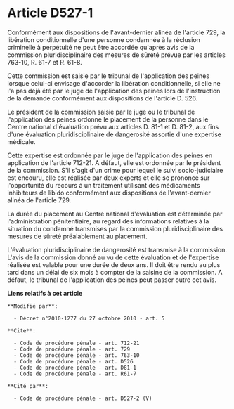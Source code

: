 # Article D527-1

Conformément aux dispositions de l'avant-dernier alinéa de l'article 729, la libération conditionnelle d'une personne
condamnée à la réclusion criminelle à perpétuité ne peut être accordée qu'après avis de la commission pluridisciplinaire des
mesures de sûreté prévue par les articles 763-10, R. 61-7 et R. 61-8.

Cette commission est saisie par le tribunal de l'application des peines lorsque celui-ci envisage d'accorder la libération
conditionnelle, si elle ne l'a pas déjà été par le juge de l'application des peines lors de l'instruction de la demande
conformément aux dispositions de l'article D. 526.

Le président de la commission saisie par le juge ou le tribunal de l'application des peines ordonne le placement de la
personne dans le Centre national d'évaluation prévu aux articles D. 81-1 et D. 81-2, aux fins d'une évaluation
pluridisciplinaire de dangerosité assortie d'une expertise médicale.

Cette expertise est ordonnée par le juge de l'application des peines en application de l'article 712-21. A défaut, elle est
ordonnée par le président de la commission. S'il s'agit d'un crime pour lequel le suivi socio-judiciaire est encouru, elle
est réalisée par deux experts et elle se prononce sur l'opportunité du recours à un traitement utilisant des médicaments
inhibiteurs de libido conformément aux dispositions de l'avant-dernier alinéa de l'article 729.

La durée du placement au Centre national d'évaluation est déterminée par l'administration pénitentiaire, au regard des
informations relatives à la situation du condamné transmises par la commission pluridisciplinaire des mesures de sûreté
préalablement au placement.

L'évaluation pluridisciplinaire de dangerosité est transmise à la commission. L'avis de la commission donné au vu de cette
évaluation et de l'expertise réalisée est valable pour une durée de deux ans. Il doit être rendu au plus tard dans un délai
de six mois à compter de la saisine de la commission. A défaut, le tribunal de l'application des peines peut passer outre cet
avis.

**Liens relatifs à cet article**

	**Modifié par**:

	  - Décret n°2010-1277 du 27 octobre 2010 - art. 5

	**Cite**:

	  - Code de procédure pénale - art. 712-21
	  - Code de procédure pénale - art. 729
	  - Code de procédure pénale - art. 763-10
	  - Code de procédure pénale - art. D526
	  - Code de procédure pénale - art. D81-1
	  - Code de procédure pénale - art. R61-7

	**Cité par**:

	  - Code de procédure pénale - art. D527-2 (V)
